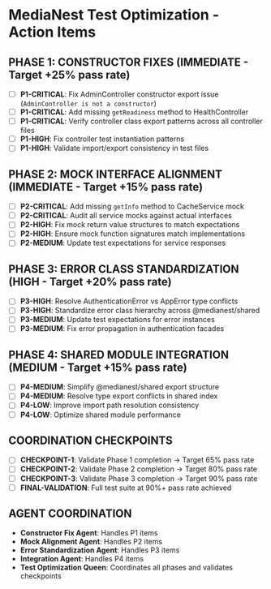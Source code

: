 # MediaNest Test Optimization - Action Items

## PHASE 1: CONSTRUCTOR FIXES (IMMEDIATE - Target +25% pass rate)

- [ ] **P1-CRITICAL**: Fix AdminController constructor export issue (`AdminController is not a constructor`)
- [ ] **P1-CRITICAL**: Add missing `getReadiness` method to HealthController
- [ ] **P1-CRITICAL**: Verify controller class export patterns across all controller files
- [ ] **P1-HIGH**: Fix controller test instantiation patterns
- [ ] **P1-HIGH**: Validate import/export consistency in test files

## PHASE 2: MOCK INTERFACE ALIGNMENT (IMMEDIATE - Target +15% pass rate)

- [ ] **P2-CRITICAL**: Add missing `getInfo` method to CacheService mock
- [ ] **P2-CRITICAL**: Audit all service mocks against actual interfaces
- [ ] **P2-HIGH**: Fix mock return value structures to match expectations
- [ ] **P2-HIGH**: Ensure mock function signatures match implementations
- [ ] **P2-MEDIUM**: Update test expectations for service responses

## PHASE 3: ERROR CLASS STANDARDIZATION (HIGH - Target +20% pass rate)

- [ ] **P3-HIGH**: Resolve AuthenticationError vs AppError type conflicts
- [ ] **P3-HIGH**: Standardize error class hierarchy across @medianest/shared
- [ ] **P3-MEDIUM**: Update test expectations for error instances
- [ ] **P3-MEDIUM**: Fix error propagation in authentication facades

## PHASE 4: SHARED MODULE INTEGRATION (MEDIUM - Target +15% pass rate)

- [ ] **P4-MEDIUM**: Simplify @medianest/shared export structure
- [ ] **P4-MEDIUM**: Resolve type export conflicts in shared index
- [ ] **P4-LOW**: Improve import path resolution consistency
- [ ] **P4-LOW**: Optimize shared module performance

## COORDINATION CHECKPOINTS

- [ ] **CHECKPOINT-1**: Validate Phase 1 completion → Target 65% pass rate
- [ ] **CHECKPOINT-2**: Validate Phase 2 completion → Target 80% pass rate
- [ ] **CHECKPOINT-3**: Validate Phase 3 completion → Target 90% pass rate
- [ ] **FINAL-VALIDATION**: Full test suite at 90%+ pass rate achieved

## AGENT COORDINATION

- **Constructor Fix Agent**: Handles P1 items
- **Mock Alignment Agent**: Handles P2 items
- **Error Standardization Agent**: Handles P3 items
- **Integration Agent**: Handles P4 items
- **Test Optimization Queen**: Coordinates all phases and validates checkpoints
